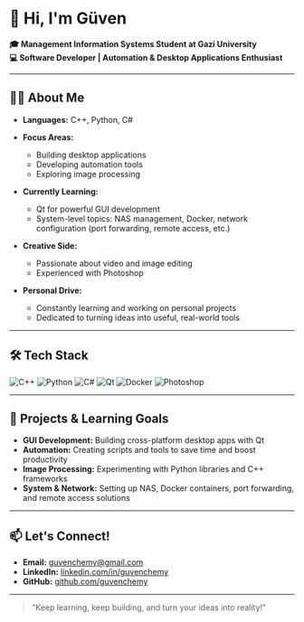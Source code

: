 # 👋 Hi, I'm Güven

**🎓 Management Information Systems Student at Gazi University**  
**💻 Software Developer | Automation & Desktop Applications Enthusiast**

---

## 👨‍💻 About Me

- **Languages:** C++, Python, C#
- **Focus Areas:**  
  - Building desktop applications  
  - Developing automation tools  
  - Exploring image processing

- **Currently Learning:**  
  - Qt for powerful GUI development  
  - System-level topics: NAS management, Docker, network configuration (port forwarding, remote access, etc.)

- **Creative Side:**  
  - Passionate about video and image editing  
  - Experienced with Photoshop

- **Personal Drive:**  
  - Constantly learning and working on personal projects  
  - Dedicated to turning ideas into useful, real-world tools

---

## 🛠️ Tech Stack

![C++](https://img.shields.io/badge/C%2B%2B-00599C?logo=c%2B%2B&logoColor=white&style=flat-square)
![Python](https://img.shields.io/badge/Python-3776AB?logo=python&logoColor=white&style=flat-square)
![C#](https://img.shields.io/badge/C%23-239120?logo=c-sharp&logoColor=white&style=flat-square)
![Qt](https://img.shields.io/badge/Qt-41CD52?logo=qt&logoColor=white&style=flat-square)
![Docker](https://img.shields.io/badge/Docker-2496ED?logo=docker&logoColor=white&style=flat-square)
![Photoshop](https://img.shields.io/badge/Photoshop-31A8FF?logo=adobe-photoshop&logoColor=white&style=flat-square)

---

## 🚀 Projects & Learning Goals

- **GUI Development:** Building cross-platform desktop apps with Qt
- **Automation:** Creating scripts and tools to save time and boost productivity
- **Image Processing:** Experimenting with Python libraries and C++ frameworks
- **System & Network:** Setting up NAS, Docker containers, port forwarding, and remote access solutions

---

## 📫 Let's Connect!

- **Email:** [guvenchemy@gmail.com](mailto:yilmazguven247@gmail.com)
- **LinkedIn:** [linkedin.com/in/guvenchemy](https://www.linkedin.com/in/güven-yılmaz-a622ba285)
- **GitHub:** [github.com/guvenchemy](https://github.com/guvenchemy)

---
> “Keep learning, keep building, and turn your ideas into reality!”
